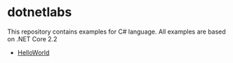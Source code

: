 # dotnetlabs
This repository contains examples for C# language.
All examples are based on .NET Core 2.2

- [HelloWorld](helloworld/readme.md)
